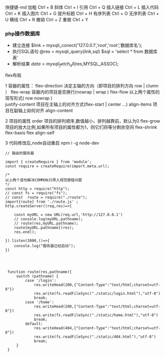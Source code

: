 快捷键-md
加粗 Ctrl + B
斜体 Ctrl + I
引用 Ctrl + Q
插入链接 Ctrl + L
插入代码 Ctrl + K
插入图片 Ctrl + G
提升标题 Ctrl + H
有序列表 Ctrl + O
无序列表 Ctrl + U
横线 Ctrl + R
撤销 Ctrl + Z
重做 Ctrl + Y

### php操作数据库
  - 建立连接  $link = mysqli_conect('127.0.0.1','root','root','数据库名');
  - 执行SQL语句  @res = mysqli_query($link,$sql)        $sql =  'select * from 数据库表'
  - 解析结果  $data = mysqli_fetch_all($res,MYSQL_ASSOC); 

flex布局

1 容器的属性：
flex-direction      决定主轴的方向（即项目的排列方向 row | clumn ）
flex-wrap           容器内的项目是否换行(nowrap | wrap  )
flex-flow           以上两个属性的简写形式( row  nowrap     )  
justify-content     项目在主轴上的对齐方式(flex-start | center  ...)
align-items         项目在副轴上如何对齐 
align-content

2 项目的属性
order               项目的排列顺序,数值越小，排列越靠前，默认为0 
flex-grow           项目的放大比例,如果所有项目的属性都为1，则它们将等分剩余空间 
flex-shrink
flex-basis
flex
align-self          

3 代码修改后,node自动重启
    npm i -g node-dev  

```
// 路由的服务器

import { createRequire } from 'module';
const require = createRequire(import.meta.url);

/*
以上两个语句解决COMMONJS导入规范报错问题
*/
const http = require("http");
// const fs = require("fs");
// const  route = require("./route");
import{route} from './route.js' ;
http.createServer((req,res)=>{
   
    const myURL = new URL(req.url,'http://127.0.0.1')
    // console.log(myURL.pathname);
    // route(res,myURL.pathname);
    route[myURL.pathname](res);
    res.end();
   
}).listen(3000,()=>{
    console.log("服务器已经启动");
})




 function route(res,pathname){
     switch (pathname) {
         case '/login':
             res.writeHead(200,{"Content-Type":"text/html;charset=utf-8"})
             res.write(fs.readFileSync("./static/login.html"),"utf-8")
             break;
         case '/home':
             res.writeHead(200,{"Content-Type":"text/html;charset=utf-8"})
             res.write(fs.readFileSync("./static/home.html"),"utf-8")
             break;
         default:
             res.writeHead(404,{"Content-Type":"text/html;charset=utf-8"})
             res.write(fs.readFileSync("./static/404.html"),"utf-8")
             break;
     }   
 }

```





